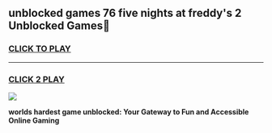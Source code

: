
## unblocked games 76 five nights at freddy's 2 Unblocked Games👋
<h3>
<a href="https://premium.freeplayer.one?title=unblocked_games_76_five_nights_at_freddy's_2&ref=16F">CLICK TO PLAY</a></h3>
<hr>

<h3>
<a href="https://premium.freeplayer.one?title=unblocked_games_76_five_nights_at_freddy's_2&ref=16F">CLICK 2 PLAY</a>
  
</h3>

<a href="https://premium.freeplayer.one?title=unblocked_games_76_five_nights_at_freddy's_2&ref=16F/"><img src="https://clearcache.store/games.png"></a>


**worlds hardest game unblocked: Your Gateway to Fun and Accessible Online Gaming**
